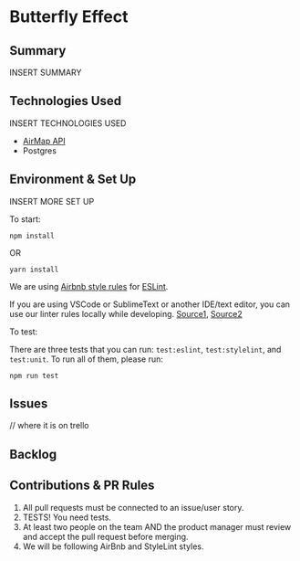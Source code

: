 # Butterfly Effect

## Summary

INSERT SUMMARY

## Technologies Used

INSERT TECHNOLOGIES USED

- [AirMap API](developer.airmap.io)
- Postgres

## Environment & Set Up

INSERT MORE SET UP

To start:

```
npm install
```

OR

```
yarn install
```

We are using [Airbnb style rules](http://airbnb.io/javascript/) for [ESLint](https://eslint.org/).

If you are using VSCode or SublimeText or another IDE/text editor, you can use our linter rules locally while developing. [Source1](https://github.com/Microsoft/vscode-eslint), [Source2](https://hackernoon.com/configure-eslint-prettier-and-flow-in-vs-code-for-react-development-c9d95db07213)

To test:

There are three tests that you can run: `test:eslint`, `test:stylelint`, and `test:unit`.
To run all of them, please run:
```
npm run test
```

## Issues

// where it is on trello

## Backlog

## Contributions & PR Rules

1. All pull requests must be connected to an issue/user story.
1. TESTS! You need tests.
1. At least two people on the team AND the product manager must review and accept the pull request before merging.
1. We will be following AirBnb and StyleLint styles.


